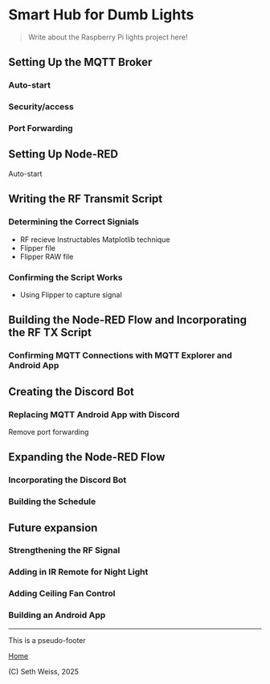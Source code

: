 # Smart Hub for Dumb Lights
> Write about the Raspberry Pi lights project here!

## Setting Up the MQTT Broker
### Auto-start
### Security/access
### Port Forwarding

## Setting Up Node-RED
Auto-start

## Writing the RF Transmit Script
### Determining the Correct Signials
- RF recieve Instructables Matplotlib technique
- Flipper file
- Flipper RAW file
### Confirming the Script Works
- Using Flipper to capture signal

## Building the Node-RED Flow and Incorporating the RF TX Script
### Confirming MQTT Connections with MQTT Explorer and Android App

## Creating the Discord Bot
### Replacing MQTT Android App with Discord
Remove port forwarding

## Expanding the Node-RED Flow
### Incorporating the Discord Bot
### Building the Schedule

## Future expansion
### Strengthening the RF Signal
### Adding in IR Remote for Night Light
### Adding Ceiling Fan Control
### Building an Android App

-----

This is a pseudo-footer

[Home](https://sweisss.github.io/)

(C) Seth Weiss, 2025
